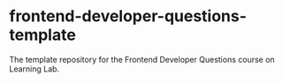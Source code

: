 # frontend-developer-questions-template
The template repository for the Frontend Developer Questions course on Learning Lab.
